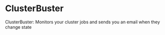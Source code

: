 # ClusterBuster
ClusterBuster: Monitors your cluster jobs and sends you an email when they change state
